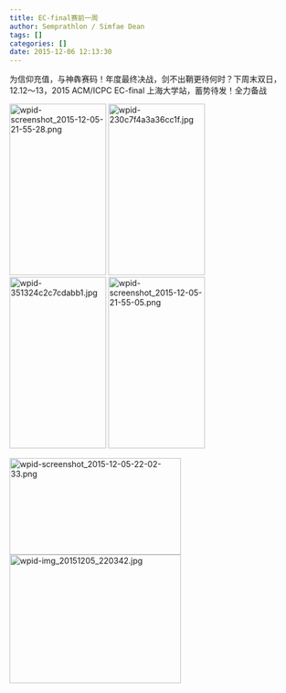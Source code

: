 ```yaml
---
title: EC-final赛前一周
author: Semprathlon / Simfae Dean
tags: []
categories: []
date: 2015-12-06 12:13:30
---
```

为信仰充值，与神犇赛码！年度最终决战，剑不出鞘更待何时？下周末双日，12.12～13，2015 ACM/ICPC EC-final 上海大学站，蓄势待发！全力备战

<a href="/blog/uploads/2015/12/wpid-screenshot_2015-12-05-21-55-28.png"><img src="/blog/uploads/2015/12/wpid-screenshot_2015-12-05-21-55-28-169x300.png" alt="wpid-screenshot_2015-12-05-21-55-28.png" width="169" height="300" class="alignnone size-medium wp-image-1454" /></a> <a href="/blog/uploads/2015/12/wpid-230c7f4a3a36cc1f.jpg"><img src="/blog/uploads/2015/12/wpid-230c7f4a3a36cc1f-169x300.jpg" alt="wpid-230c7f4a3a36cc1f.jpg" width="169" height="300" class="alignnone size-medium wp-image-1462" /></a> <a href="/blog/uploads/2015/12/wpid-351324c2c7cdabb1.jpg"><img src="/blog/uploads/2015/12/wpid-351324c2c7cdabb1-169x300.jpg" alt="wpid-351324c2c7cdabb1.jpg" width="169" height="300" class="alignnone size-medium wp-image-1463" /></a> <a href="/blog/uploads/2015/12/wpid-screenshot_2015-12-05-21-55-05.png"><img src="/blog/uploads/2015/12/wpid-screenshot_2015-12-05-21-55-05-169x300.png" alt="wpid-screenshot_2015-12-05-21-55-05.png" width="169" height="300" class="alignnone size-medium wp-image-1465" /></a>

<a href="/blog/uploads/2015/12/wpid-screenshot_2015-12-05-22-02-33.png"><img src="/blog/uploads/2015/12/wpid-screenshot_2015-12-05-22-02-33-300x169.png" alt="wpid-screenshot_2015-12-05-22-02-33.png" width="300" height="169" class="alignnone size-medium wp-image-1464" /></a> <a href="/blog/uploads/2015/12/wpid-img_20151205_220342.jpg"><img src="/blog/uploads/2015/12/wpid-img_20151205_220342-300x225.jpg" alt="wpid-img_20151205_220342.jpg" width="300" height="225" class="alignnone size-medium wp-image-1466" /></a>